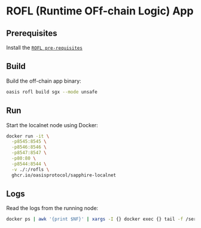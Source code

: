 # ROFL (Runtime OFf-chain Logic) App

## Prerequisites

Install the [`ROFL pre-requisites`](https://docs.oasis.io/rofl/prerequisites)

## Build

Build the off-chain app binary:

```sh
oasis rofl build sgx --mode unsafe
```

## Run

Start the localnet node using Docker:

```sh
docker run -it \
  -p8545:8545 \
  -p8546:8546 \
  -p8547:8547 \
  -p80:80 \
  -p8544:8544 \
  -v ./:/rofls \
  ghcr.io/oasisprotocol/sapphire-localnet
```

## Logs

Read the logs from the running node:

```sh
docker ps | awk '{print $NF}' | xargs -I {} docker exec {} tail -f /serverdir/node/net-runner/network/compute-0/node.log
```